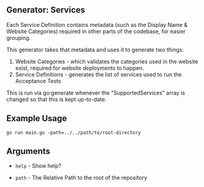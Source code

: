 ## Generator: Services

Each Service Definition contains metadata (such as the Display Name & Website Categories) required in other parts of the codebase, for easier grouping.

This generator takes that metadata and uses it to generate two things:

1. Website Categories - which validates the categories used in the website exist, required for website deployments to happen.
2. Service Definitions - generates the list of services used to run the Acceptance Tests

This is run via go:generate whenever the "SupportedServices" array is changed so that this is kept up-to-date.

## Example Usage

```
go run main.go -path=../../path/to/root-directory
```

## Arguments

* `help` - Show help?

* `path` - The Relative Path to the root of the repository
